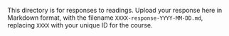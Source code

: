 This directory is for responses to readings.  Upload your response here in Markdown format, with the filename `XXXX-response-YYYY-MM-DD.md`, replacing `XXXX` with your unique ID for the course.

